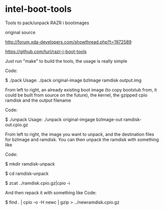 intel-boot-tools
================

Tools to pack/unpack RAZR i bootimages

original source

http://forum.xda-developers.com/showthread.php?t=1972589

https://github.com/turl/razr-i-boot-tools

Just run "make" to build the tools, the usage is really simple

Code:

$ ./pack 
Usage: ./pack original-image bzImage ramdisk output.img

From left to right, an already existing boot image (to copy bootstub from, it could be built from source on the future), the kernel, the gzipped cpio ramdisk and the output filename

Code:

$ ./unpack
Usage: ./unpack original-imgage bzImage-out ramdisk-out.cpio.gz

From left to right, the image you want to unpack, and the destination files for bzImage and ramdisk. You can then unpack the ramdisk with something like

Code:

$ mkdir ramdisk-unpack

$ cd ramdisk-unpack

$ zcat ../ramdisk.cpio.gz|cpio -i

And then repack it with something like
Code:

$ find . | cpio -o -H newc | gzip > ../newramdisk.cpio.gz
